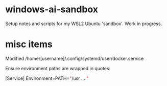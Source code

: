 # windows-ai-sandbox
Setup notes and scripts for my WSL2 Ubuntu 'sandbox'.  Work in progress.


# misc items
Modified /home/[username]/.config/systemd/user/docker.service

Ensure environment paths are wrapped in quotes:

[Service]
Environment=PATH=<span style="color:red">"</span>/usr ... <span style="color:red">"</span>